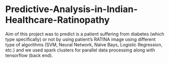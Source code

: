 # Predictive-Analysis-in-Indian-Healthcare-Ratinopathy
Aim of this project was to predict is a patient suffering from diabetes (which type specifically) or not by using patient’s RATINA image using different type of algorithms (SVM, Neural Network, Naïve Bays, Logistic Regression, etc.) and we used spark clusters for parallel data processing along with tensorflow (back end).
